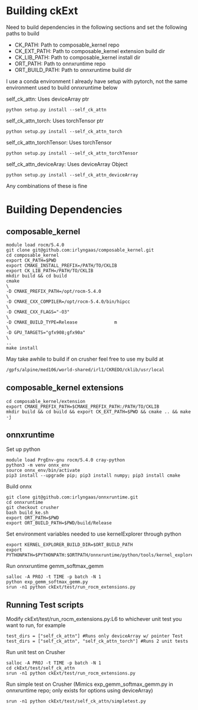 # Building ckExt
Need to build dependencies in the following sections and set the following paths to build
<ul>
<li>CK_PATH: Path to composable_kernel repo</li>
<li>CK_EXT_PATH: Path to composable_kernel extension build dir</li>
<li>CK_LIB_PATH: Path to composable_kernel install dir</li>
<li>ORT_PATH: Path to onnxruntime repo</li>
<li>ORT_BUILD_PATH: Path to onnxruntime build dir</li>
</ul>

I use a conda environment I already have setup with pytorch, not the same environment used to build onnxruntime below



self_ck_attn: Uses deviceArray ptr
```
python setup.py install --self_ck_attn
```
self_ck_attn_torch: Uses torchTensor ptr
```
python setup.py install --self_ck_attn_torch
```

self_ck_attn_torchTensor: Uses torchTensor
```
python setup.py install --self_ck_attn_torchTensor
```

self_ck_attn_deviceAray: Uses deviceArray Object
```
python setup.py install --self_ck_attn_deviceArray
```

Any combinations of these is fine


# Building Dependencies
## composable_kernel
```
module load rocm/5.4.0
git clone git@github.com:irlyngaas/composable_kernel.git
cd composable_kernel
export CK_PATH=$PWD
export CMAKE_INSTALL_PREFIX=/PATH/TO/CKLIB
export CK_LIB_PATH=/PATH/TO/CKLIB
mkdir build && cd build
cmake                                                                                             \   
-D CMAKE_PREFIX_PATH=/opt/rocm-5.4.0                                                              \   
-D CMAKE_CXX_COMPILER=/opt/rocm-5.4.0/bin/hipcc                                                   \   
-D CMAKE_CXX_FLAGS="-O3"                                                                          \   
-D CMAKE_BUILD_TYPE=Release              m                                                         \   
-D GPU_TARGETS="gfx908;gfx90a"                                                                    \   
..
make install

```
May take awhile to build if on crusher feel free to use my build at
```
/gpfs/alpine/med106/world-shared/irl1/CKREDO/cklib/usr/local
```

## composable_kernel extensions
```
cd composable_kernel/extension
export CMAKE_PREFIX_PATH=$CMAKE_PREFIX_PATH:/PATH/TO/CKLIB
mkdir build && cd build && export CK_EXT_PATH=$PWD && cmake .. && make -j
```

## onnxruntime
Set up python
```
module load PrgEnv-gnu rocm/5.4.0 cray-python
python3 -m venv onnx_env
source onnx_env/bin/activate
pip3 install --upgrade pip; pip3 install numpy; pip3 install cmake
```
Build onnx
```
git clone git@github.com:irlyngaas/onnxruntime.git
cd onnxruntime
git checkout crusher
bash build_ke.sh
export ORT_PATH=$PWD
export ORT_BUILD_PATH=$PWD/build/Release
```

Set environment variables needed to use kernelExplorer through python
```
export KERNEL_EXPLORER_BUILD_DIR=$ORT_BUILD_PATH
export PYTHONPATH=$PYTHONPATH:$ORTPATH/onnxruntime/python/tools/kernel_explorer/kernels
```

Run onnxruntime gemm_softmax_gemm
```
salloc -A PROJ -t TIME -p batch -N 1
python exp_gemm_softmax_gemm.py
srun -n1 python ckExt/test/run_rocm_extensions.py
```

## Running Test scripts
Modify ckExt/test/run_rocm_extensions.py:L6 to whichever unit test you want to run, for example
```
test_dirs = ["self_ck_attn"] #Runs only deviceArray w/ pointer Test
test_dirs = ["self_ck_attn", "self_ck_attn_torch"] #Runs 2 unit tests
```

Run unit test on Crusher
```
salloc -A PROJ -t TIME -p batch -N 1
cd ckExt/test/self_ck_attn
srun -n1 python ckExt/test/run_rocm_extensions.py
```

Run simple test on Crusher (Mimics exp_gemm_softmax_gemm.py in onnxruntime repo; only exists for options using deviceArray)
```
srun -n1 python ckExt/test/self_ck_attn/simpletest.py
```
